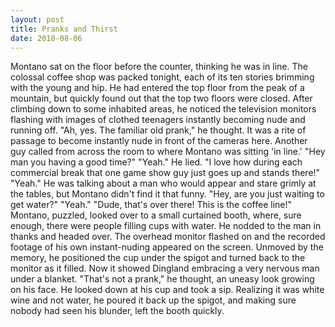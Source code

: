 ```yaml
---
layout: post
title: Pranks and Thirst
date: 2010-08-06
---
```

Montano sat on the floor before the counter, thinking he was in line. The
      colossal coffee shop was packed tonight, each of its ten stories brimming with the young and
      hip. He had entered the top floor from the peak of a mountain, but quickly found out that the
      top two floors were closed. After climbing down to some inhabited areas, he noticed the
      television monitors flashing with images of clothed teenagers instantly becoming nude and
      running off. "Ah, yes. The familiar old prank," he thought. It was a rite of passage to become
      instantly nude in front of the cameras here.    Another guy called from
      across the room to where Montano was sitting 'in line.'    "Hey man you
      having a good time?"    "Yeah." He lied.    "I love
      how during each commercial break that one game show guy just goes up and stands there!"    "Yeah." He was talking about a man who would appear and stare grimly at the
      tables, but Montano didn't find it that funny.    "Hey, are you just
      waiting to get water?"    "Yeah."    "Dude, that's
      over there! This is the coffee line!"    Montano, puzzled, looked over to
      a small curtained booth, where, sure enough, there were people filling cups with water. He
      nodded to the man in thanks and headed over. The overhead monitor flashed on and the recorded
      footage of his own instant-nuding appeared on the screen. Unmoved by the memory, he positioned
      the cup under the spigot and turned back to the monitor as it filled. Now it showed Dingland
      embracing a very nervous man under a blanket. "That's not a prank," he thought, an uneasy look
      growing on his face.    He looked down at his cup and took a sip.
      Realizing it was white wine and not water, he poured it back up the spigot, and making sure
      nobody had seen his blunder, left the booth quickly.